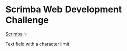 # Scrimba Web Development Challenge

[Scrimba](https://scrimba.com/) ✨

Text field with a character limit
